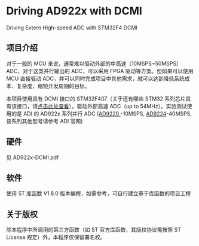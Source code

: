 # Driving AD922x with DCMI
Driving Extern High-speed ADC with STM32F4 DCMI
## 项目介绍
对于一般的 MCU 来说，通常难以驱动外部的中高速（10MSPS~50MSPS）ADC，对于这类并行输出的 ADC，可以采用 FPGA 驱动等方案。但如果可以使用 MCU 直接驱动 ADC，并可以同时完成项目中其他需求，就可以达到降低系统成本、复杂度，缩短开发周期的目标。

本项目使用具有 DCMI 接口的 STM32F407（关于还有哪些 STM32 系列芯片具有该接口，请[点击此处查看](http://www.st.com/content/ccc/resource/technical/document/application_note/group0/c0/ef/15/38/d1/d6/49/88/DM00373474/files/DM00373474.pdf/jcr:content/translations/en.DM00373474.pdf)），驱动外部高速 ADC（up to 54MHz）。实验测试使用的是 ADI 的 AD922x 系列并行 ADC ([AD9220
](http://www.analog.com/media/en/technical-documentation/data-sheets/AD9221_9223_9220.pdf)-10MSPS, [AD9224](http://www.analog.com/media/en/technical-documentation/data-sheets/AD9224.pdf)-40MSPS,该系列其他型号请参考 ADI 官网)

## 硬件
见 AD922x-DCMI.pdf

## 软件
使用 ST 库函数 V1.8.0 版本编程，如需参考，可自行建立基于库函数的项目工程

## 关于版权
除本程序中所调用的第三方函数（如 ST 官方库函数，其版权协议需按照 ST License 规定）外，本程序仅保留署名权。
